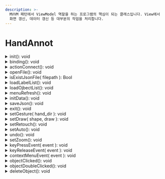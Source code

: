 ```yaml
---
description: >-
  MVVM 패턴에서 ViewModel 역할을 하는 프로그램의 핵심이 되는 클래스입니다. View에서 사용자가 보내는 Action을 처리하고,
  화면 갱신, 데이터 갱신 등 대부분의 작업을 처리합니다.
---
```


# HandAnnot

<details>

<summary>init(): void</summary>

#### I. Description

* 초기화 함수
* binding(), actionConnect(), menuRefresh() 호출

#### II. Input



#### III. Output



</details>



<details>

<summary>binding(): void</summary>

#### I. Description

* Model, Draw, Zoom 클래스를 생성 및 Display Widget과 연결하는 작업을 담당
* QStackedWidget Class를 사용해 필요 기능에 따라 Draw, Zoom으로 화면 변환하도록 설계

#### II. Input



#### III. Output



</details>

<details>

<summary>actionConnect(): void</summary>

#### I. Description

* 사용자 Action과 기능 메서드를 연결하는 메서드&#x20;
* 각 메서드는 View의 요청을 처리하고 필요에 따라 화면 갱신, 데이터 갱신을 진행

#### II. Input



#### III. Output



</details>



<details>

<summary>openFile(): void</summary>

#### I. Description

* 이미지 파일 열기
  * QFileDialog.getOpenFileName() 함수를 이용하여 파일 경로명 얻기&#x20;
  * model 초기화
    * 새로운 파일을 불러올 때 초기화
  * Utils.ImageProc.loadImgData 함수에 파일경로를 입력받아 이미지 데이터 불러오기&#x20;
  * isExistJsonFile()함수에 파일경로를 입력받아 해당 이미지 파일에 json파일 존재 확인
    * json 파일이 존재할 경우
      * json 데이터를 dict 데이터로 변환
      * Utils.ConvertAnnotation.normalization() 함수에 변환된 dict 형태의 주석 정보를 입력하여 정규화&#x20;
      * 정규화된 주석 정보를 model에 저장&#x20;
    * json 파일이 존재하지 않을 경우
      * 파일경로, 이미지 가로 길이, 이미지 세로 길이를 model에서 dict형식의 annot\_info에 저장
  * 이미지 데이터를 model에 저장
  * 메뉴 아이템 활성화
  * 이미지 출력&#x20;

#### II. Input



#### III. Output



</details>

<details>

<summary>isExistJsonFile( filepath ): Bool</summary>

#### I. Description

* 입력받은 이미지 파일 경로에 같은 파일 이름을 가진 json 파일이 존재하는지 확인&#x20;
  * filepath 이용하여 파일 이름 분리
    * os 모듈 사용&#x20;
  * json 파일경로 이름 설정 (self.jsonPath)
    * self.jsonPath = 이미지가 들어있는 폴더 경로 + 이미지 파일 이름 + '.json'&#x20;
  * json 파일이 존재할 경우 True 반환
  * json 파일이 존재하지 않을 경우 False 반환&#x20;

#### II. Input

* _**filepath: String**_
  * 이미지 파일 경로

#### III. Output

* _**True: Bool**_
* _**False: Bool**_



</details>

<details>

<summary>loadLabelList(): void</summary>

#### I. Description

* model에서 저장된 주석 정보의 label을 가져온 후 Label List Widget에 표시&#x20;
* 출력 형태: '{ label }'

#### II. Input



#### III. Output





</details>

<details>

<summary>loadOjbectList(): void</summary>

#### I. Description

* model에서 저장된 주석 정보의 label을 이용하여 Object List Widget에 표시&#x20;
* 출력 형태: '{ shape\_type }' + '\_' + '{ label }'

#### II. Input



#### III. Output



</details>

<details>

<summary>menuRefresh(): void</summary>

#### I. Description

* 메뉴 아이템 활성화/비활성화&#x20;
  * model에서 저장된 menu\_flag를 가져옴&#x20;
  * menu\_flag == True 경우 메뉴 활성화&#x20;
  * menu\_flag == False 경우 메뉴 비활성화&#x20;

#### II. Input



#### III. Output



</details>

<details>

<summary>initData(): void</summary>

#### I. Description

* 새로운 파일을 불러올 시에 데이터 초기화 목적으로 사용&#x20;
* model에 있는 데이터 초기화&#x20;
  * 이미지 원본 데이터&#x20;
  * 이미지 수정 데이터&#x20;
  * 스택에 들어있는 주석 정보&#x20;
  * 주석 정보&#x20;
  * Label, Object List Widget&#x20;

#### II. Input



#### III. Output



</details>



<details>

<summary>saveJson(): void</summary>

#### I. Description

* 작업된 이미지를 json 파일로 저장
  * 이미지 데이터 불러오기
    * 이미지 데이터가 없을경우 return
  * 작업된 주석 정보를 불러온 후 Utils.ConvertAnnotation.denormalization() 함수에 주석정보, 이미지 가로 길이, 이미지 세로 길이를 입력하여 정규화 해제
  * 정규화 해제된 주석 정보 반환 받기&#x20;
  * Utils.ConvertAnnotation.dict2Json() 함수에 정규화 해제된 주석과 지정한 json 파일 경로를 입력하여 json 파일로 저장&#x20;
  * Resource/Image 폴더에 json 파일이 저장됨&#x20;

#### II. Input



#### III. Output



</details>



<details>

<summary>exit(): void</summary>

#### I. Description

* 프로그램 종료&#x20;

#### II. Input



#### III. Output



</details>



<details>

<summary>setGesture( hand_dir ): void</summary>

#### I. Description

* Action 클릭 시, 인자로 입력받은 손의 방향( hand\_dir )에 따라 Hand Gesture Annotation을 위한 틀을 생성하기 위한 메서드
  * hand\_dir == 'right'일 경우 엄지손가락이 왼쪽에서 시작
  * hand\_dir == 'left'일 경우 엄지손가락이 오른쪽에서 시작
* 0 \~ 20까지 21개 인덱스가 존재하며, 각 Index 별 좌표 정보를 Model에 추가&#x20;
* Draw Class의 addOjbect() 메서드를 호출해 Shape 정보를 Model에 추가

#### II. Input

* _**hand\_dir: String**_
  * 손 방

#### III. Output



</details>

<details>

<summary>setDraw( shape, draw ): void</summary>

#### I. Description

* 입력 파라미터에 따라 모양의 종류를 결정하고, 해당하는 모양 마다 Flag를 Set&#x20;
* Polygon의 경우 시작점을 클릭하기 전에 Draw가 끝나면 안되기 때문에 Keep Tracking 플래그를 Set&#x20;
* Dot의 경우 점이 하나만 필요 즉, 한 번의 클릭으로 Draw를 끝내야 하기 때문에 Action을 요청하자 마자 Tracking을 시작
* Hand Gesture의 경우 Draw 기능이 필요 없기 때문에 인자로 False로 전달받아 Draw 기능을 비활성화 한다.
* 나머지는 Canvas를 초기화 해준 뒤, 기본적으로 Draw Flag는 True로 Setting, 현재 그리기 모드 저장, 이전에 저장되어 있던 좌표를 비워주고, 상태바에 현재 모양을 출력해준다.

#### II. Input

* _**shape: String**_
  * 추가하고자 하는 도형의 모양
* _**draw: Bool**_
  * defalt = True
  * Draw Flag Setting

#### III. Output



</details>

<details>

<summary>setRetouch(): void</summary>

#### I. Description

* 각 Point의 좌표 수정을 위한 Action Setting 메서드
* On / Off 기능으로 활성화되어 있는 상태에서 Action을 요청받는다면 비활성화 시키고, 반대라면 활성화 시킨다.
* Model의 Retouch Flag 수정

#### II. Input



#### III. Output



</details>

<details>

<summary>setAuto(): void</summary>

#### I. Description

* 불러온 이미지에 대해 자동으로 Hand Gesture Points를 예측한 결과 Object를 추가하기 위한 Action과 연결된 메서드
* 원본 이미지를 불러와 Utils의 Auto Annotation 관련 메서드를 호출한다.
* 이미지에 추출된 좌표가 없다면 에러 다이얼로그를 띄운다.

#### II. Input



#### III. Output



</details>



<details>

<summary>undo(): void</summary>

#### I. Description

* 도형 그리기, 수정, Label/Object list의 상태 복원
  1. model에 있는 Undo\_flag를 가져와서 Undo\_flag가 False이면 return&#x20;
  2. model에 stack 형태로 저장되어 있는 주석 정보를 pop 하여 이전에 작업된 주석 정보로 되리기

#### II. Input



#### III. Output



</details>



<details>

<summary>setZoom(): void</summary>

#### I. Description

* 메뉴 아이템 zoom in / zoom out 클릭 시 이미지 확대/축소
  * 입력받은 zoom\_type을 model에 저장&#x20;
  * Zoom.resizeZoomInOut() 함수 호출
  * 이미지 출력&#x20;

#### II. Input



#### III. Output



</details>

<details>

<summary>keyPressEvent( event ): void</summary>

#### I. Description

* Ctrl 키 입력 시 Zoom Canvas 상태로 전환&#x20;

#### II. Input



#### III. Output



</details>

<details>

<summary>keyReleaseEvent( event ): void</summary>

#### I. Description

* Ctrl 키 해제 시 Draw Canvas로 전환&#x20;

#### II. Input



#### III. Output



</details>



<details>

<summary>contextMenuEvent( event  ): void</summary>

#### I. Description

* 오른쪽 마우스 클릭 시 context menu 출력&#x20;
* context menu
  * Polygon
  * Right hand gesture
  * Left hand gesture
  * Rectangle
  * Circle
  * Line
  * Dot
* 아이템 클릭 시 setDraw(), setGesture() 함수 호출&#x20;

#### II. Input



#### III. Output



</details>



<details>

<summary>objectClicked(): void</summary>

#### I. Description

* 삭제 기능을 위한 메서드로 Object List에 있는 Object를 클릭 시, 해당 Object의 Index를 Model에 저장하고 displaySeletedObject()를  호출해 어떤 Object가 선택되었는지 표시

#### II. Input



#### III. Output



</details>

<details>

<summary>objectDoubleClicked(): void</summary>

#### I. Description

* Object List에서 Object를 더블 클릭 시 삭제하기 위한 메서드
* Model로부터 선택된 Object의 Index 값을 불러와 Ojbect List에서 없앰과 동시에 deleteObject()를 호출해 Object를 삭제한다.
* 이후 Canvas에 변경사항을 반영한다.

#### II. Input



#### III. Output



</details>

<details>

<summary>deleteObject(): void</summary>

#### I. Description

* Model로부터 선택된 Object의 Index 값을 불러와 Annotation Info 안의 정보를 삭제하고 변경사항을 Model의 Scaled Image에 적용한다.

#### II. Input



#### III. Output



</details>
